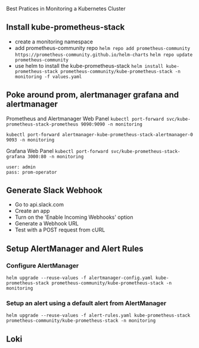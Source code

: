 Best Pratices in Monitoring a Kubernetes Cluster 

## Install kube-prometheus-stack
- create a monitoring namespace 
- add prometheus-community repo
`helm repo add prometheus-community https://prometheus-community.github.io/helm-charts`
`helm repo update prometheus-community`
- use helm to install the kube-prometheus-stack
`helm install kube-prometheus-stack prometheus-community/kube-prometheus-stack -n monitoring -f values.yaml` 


## Poke around prom, alertmanager grafana and alertmanager
Prometheus and Alertmanager Web Panel
`kubectl port-forward svc/kube-prometheus-stack-prometheus 9090:9090 -n monitoring` 

`kubectl port-forward alertmanager-kube-prometheus-stack-alertmanager-0 9093 -n monitoring`

Grafana Web Panel 
`kubectl port-forward svc/kube-prometheus-stack-grafana 3000:80 -n monitoring`

```
user: admin
pass: prom-operator
```

## Generate Slack Webhook
* Go to api.slack.com 
* Create an app 
* Turn on the 'Enable Incoming Webhooks' option 
* Generate a Webhook URL 
* Test with a POST request from cURL 

## Setup AlertManager and Alert Rules 

### Configure AlertManager 

`helm upgrade --reuse-values -f alertmanager-config.yaml kube-prometheus-stack prometheus-community/kube-prometheus-stack -n monitoring`


### Setup an alert using a default alert from AlertManager
`helm upgrade --reuse-values -f alert-rules.yaml kube-prometheus-stack prometheus-community/kube-prometheus-stack -n monitoring`

## Loki 






